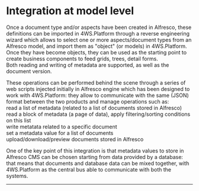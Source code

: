 # Integration at model level

Once a document type and/or aspects have been created in Alfresco, these definitions can be imported in 4WS.Platform through a reverse engineering wizard which allows to select one or more aspects/document types from an Alfresco model, and import them as "object" \(or models\) in 4WS.Platform. Once they have become objects, they can be used as the starting point to create business components to feed grids, trees, detail forms.  
Both reading and writing of metadata are supported, as well as the document version.

These operations can be performed behind the scene through a series of web scripts injected initially in Alfresco engine which has been designed to work with 4WS.Platform: they allow to communicate with the same \(JSON\) format between the two products and manage operations such as:  
read a list of metadata \(related to a list of documents stored in Alfresco\)  
read a block of metadata \(a page of data\), apply filtering/sorting conditions on this list  
write metatata related to a specific document  
set a metadata value for a list of documents  
upload/download/preview documents stored in Alfresco

One of the key point of this integration is that metadata values to store in Alfresco CMS can be chosen starting from data provided by a database: that means that documents and database data can be mixed together, with 4WS.Platform as the central bus able to communicate with both the systems.

---



